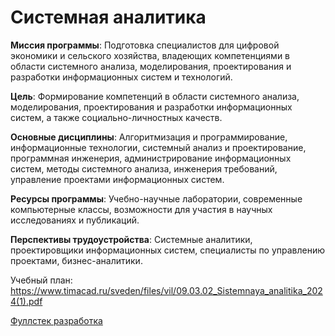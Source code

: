 # Системная аналитика

**Миссия программы**: Подготовка специалистов для цифровой экономики и сельского хозяйства, владеющих компетенциями в области системного анализа, моделирования, проектирования и разработки информационных систем и технологий.

**Цель**: Формирование компетенций в области системного анализа, моделирования, проектирования и разработки информационных систем, а также социально-личностных качеств.

**Основные дисциплины**: Алгоритмизация и программирование, информационные технологии, системный анализ и проектирование, программная инженерия, администрирование информационных систем, методы системного анализа, инженерия требований, управление проектами информационных систем.

**Ресурсы программы**: Учебно-научные лаборатории, современные компьютерные классы, возможности для участия в научных исследованиях и публикаций.

**Перспективы трудоустройства**: Системные аналитики, проектировщики информационных систем, специалисты по управлению проектами, бизнес-аналитики.

Учебный план: https://www.timacad.ru/sveden/files/vil/09.03.02_Sistemnaya_analitika_2024(1).pdf

[Фуллстек разработка](%D0%A4%D1%83%D0%BB%D0%BB%D1%81%D1%82%D0%B5%D0%BA%20%D1%80%D0%B0%D0%B7%D1%80%D0%B0%D0%B1%D0%BE%D1%82%D0%BA%D0%B0%2020c8b98bbd5c81e7adb7f951f94da649.md)